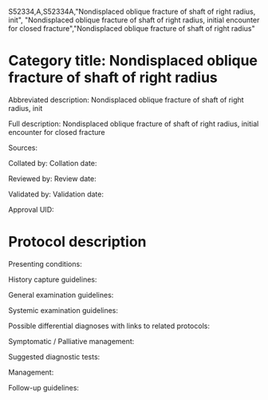 S52334,A,S52334A,"Nondisplaced oblique fracture of shaft of right radius, init", "Nondisplaced oblique fracture of shaft of right radius, initial encounter for closed fracture","Nondisplaced oblique fracture of shaft of right radius"
# Category title: Nondisplaced oblique fracture of shaft of right radius

Abbreviated description: Nondisplaced oblique fracture of shaft of right radius, init

Full description: Nondisplaced oblique fracture of shaft of right radius, initial encounter for closed fracture

Sources:

Collated by:
Collation date:

Reviewed by:
Review date:

Validated by:
Validation date:

Approval UID:

# Protocol description

Presenting conditions:

History capture guidelines:

General examination guidelines:

Systemic examination guidelines:

Possible differential diagnoses with links to related protocols:

Symptomatic / Palliative management:

Suggested diagnostic tests:

Management:

Follow-up guidelines:
